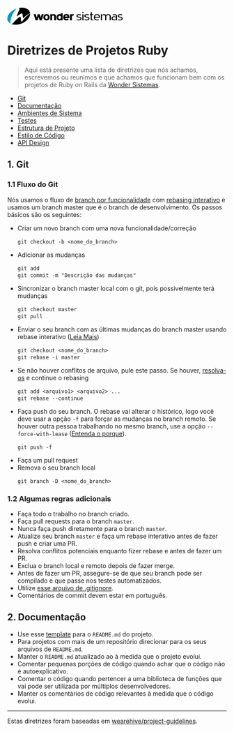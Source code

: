 
![Wonder Sistemas Logo](./logo.png)

# Diretrizes de Projetos Ruby
> Aqui está presente uma lista de diretrizes que nós achamos, escrevemos ou reunimos e que achamos que funcionam bem com os projetos de Ruby on Rails da [Wonder Sistemas](http://www.wonder.com.br).

- [Git](#git)
- [Documentação](#documentation)
- [Ambientes de Sistema](#environments)
- [Testes](#testing)
- [Estrutura de Projeto](#structure-and-naming)
- [Estilo de Código](#code-style)
- [API Design](#api-design)

## 1. Git <a name="git"></a>

### 1.1 Fluxo do Git
Nós usamos o fluxo de [branch por funcionalidade](./branch_workflow.md) com [rebasing interativo](https://www.atlassian.com/git/tutorials/merging-vs-rebasing#the-golden-rule-of-rebasing) e usamos um branch master que é o branch de desenvolvimento. Os passos básicos são os seguintes:

* Criar um novo branch com uma nova funcionalidade/correção
    ```
    git checkout -b <nome_do_branch>
    ```
* Adicionar as mudanças
    ```
    git add
    git commit -m "Descrição das mudanças"
    ```
* Sincronizar o branch master local com o git, pois possivelmente terá mudanças
    ```
    git checkout master
    git pull
    ```
* Enviar o seu branch com as últimas mudanças do branch master usando rebase interativo ([Leia Mais](https://www.atlassian.com/git/tutorials/merging-vs-rebasing#the-golden-rule-of-rebasing))
    ```
    git checkout <nome_do_branch>
    git rebase -i master
    ```
* Se não houver conflitos de arquivo, pule este passo. Se houver, [resolva-os](https://help.github.com/articles/resolving-a-merge-conflict-using-the-command-line/)  e continue o rebasing
    ```
	git add <arquivo1> <arquivo2> ...
    git rebase --continue
    ```
* Faça push do seu branch. O rebase vai alterar o histórico, logo você deve usar a opção `-f` para forçar as mudanças no branch remoto. Se houver outra pessoa trabalhando no mesmo branch, use a opção `--force-with-lease` ([Entenda o porque](https://developer.atlassian.com/blog/2015/04/force-with-lease/)).
    ```
    git push -f
    ```
* Faça um pull request
* Remova o seu branch local
    ```
    git branch -D <nome_do_branch>
    ```

### 1.2 Algumas regras adicionais

* Faça todo o trabalho no branch criado.
* Faça pull requests para o branch `master`.
* Nunca faça push diretamente para o branch `master`.
* Atualize seu branch `master` e faça um rebase interativo antes de fazer push e criar uma PR.
* Resolva conflitos potenciais enquanto fizer rebase e antes de fazer um PR.
* Exclua o branch local e remoto depois de fazer merge.
* Antes de fazer um PR, assegure-se de que seu branch pode ser compilado e que passe nos testes automatizados.
* Utilize [esse arquivo de .gitignore](./.gitignore).
* Comentários de commit devem estar em português.

## 2. Documentação <a name="documentation"></a>

* Use esse [template](./README.sample.md) para o `README.md` do projeto.
* Para projetos com mais de um repositório direcionar para os seus arquivos de `README.md`.
* Manter o `README.md` atualizado ao à medida que o projeto evolui.
* Comentar pequenas porções de código quando achar que o código não é autoexplicativo.
* Comentar o código quando pertencer a uma biblioteca de funções que vai pode ser utilizada por múltiplos desenvolvedores.
* Manter os comentários de código relevantes à medida que o código evolui.

---
Estas diretrizes foram baseadas em [wearehive/project-guidelines](https://github.com/wearehive/project-guidelines).
